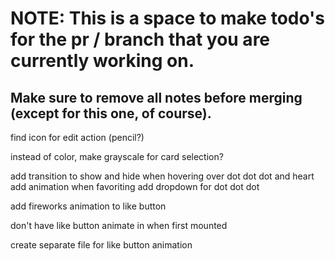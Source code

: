 # NOTE: This is a space to make todo's for the pr / branch that you are currently working on. 
Make sure to remove all notes before merging (except for this one, of course).
----------------------------------------------------------------------------------------------------
find icon for edit action (pencil?)

instead of color, make grayscale for card selection?

add transition to show and hide when hovering over dot dot dot and heart
add animation when favoriting
add dropdown for dot dot dot

add fireworks animation to like button

don't have like button animate in when first mounted

create separate file for like button animation
